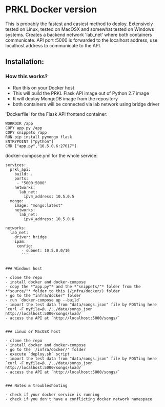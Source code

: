 # PRKL Docker version

This is probably the fastest and easiest method to deploy. Extensively tested on Linux, tested on MacOSX and somewhat tested on Windows systems. Creates a backend network 'lab_net' where both containers communicate. API port :5000 is forwarded to the localhost address, use localhost address to communicate to the API.

## Installation:

### How this works?
- Run this on your Docker host
- This will build the PRKL Flask API image out of Python 2.7 image
- It will deploy MongoDB image from the repository
- both containers will be connected via lab network using bridge driver

'Dockerfile' for the Flask API frontend container:

```FROM python:2.7
WORKDIR /app
COPY app.py /app
COPY snippets /app
RUN pip install pymongo flask
ENTRYPOINT ["python"]
CMD ["app.py","10.5.0.6:27017"]
```

docker-compose.yml for the whole service:

```version: '2'
services:
  prkl_api:
    build: .
    ports:
     - "5000:5000"
    networks:
      lab_net:
        ipv4_address: 10.5.0.5
  mongo:
    image: "mongo:latest"
    networks:
      lab_net:
        ipv4_address: 10.5.0.6

networks:
  lab_net:
    driver: bridge
    ipam:
     config:
       - subnet: 10.5.0.0/16
       ```


### Windows host

- clone the repo
- install docker and docker-compose
- copy the *"app.py"* and the *"snippets/"* folder from the *"source/"* folder to this (/infra/docker/) folder
- go to the "infra/docker" folder
- run `docker-compose up --build`
- import the test data from "data/songs.json" file by POSTing here `curl -F myfile=@../../data/songs.json http://localhost:5000/songs/load/`
- access the API at `http://localhost:5000/songs/`


### Linux or MacOSX host

- clone the repo
- install docker and docker-compose
- go to the '/infra/docker/' folder
- execute `deploy.sh` script
- import the test data from "data/songs.json" file by POSTing here `curl -F myfile=@../../data/songs.json http://localhost:5000/songs/load/`
- access the API at `http://localhost:5000/songs/`


### Notes & troubleshooting

- check if your docker service is running
- check if you don't have a conflicting docker network namespace
